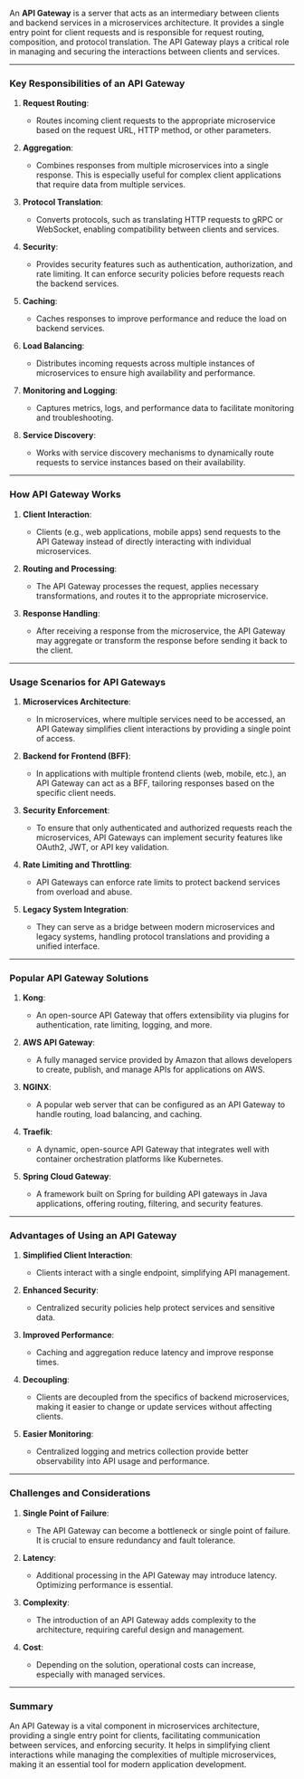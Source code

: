 An **API Gateway** is a server that acts as an intermediary between clients and backend services in a microservices architecture. It provides a single entry point for client requests and is responsible for request routing, composition, and protocol translation. The API Gateway plays a critical role in managing and securing the interactions between clients and services.

---

### **Key Responsibilities of an API Gateway**

1. **Request Routing**:

   - Routes incoming client requests to the appropriate microservice based on the request URL, HTTP method, or other parameters.

2. **Aggregation**:

   - Combines responses from multiple microservices into a single response. This is especially useful for complex client applications that require data from multiple services.

3. **Protocol Translation**:

   - Converts protocols, such as translating HTTP requests to gRPC or WebSocket, enabling compatibility between clients and services.

4. **Security**:

   - Provides security features such as authentication, authorization, and rate limiting. It can enforce security policies before requests reach the backend services.

5. **Caching**:

   - Caches responses to improve performance and reduce the load on backend services.

6. **Load Balancing**:

   - Distributes incoming requests across multiple instances of microservices to ensure high availability and performance.

7. **Monitoring and Logging**:

   - Captures metrics, logs, and performance data to facilitate monitoring and troubleshooting.

8. **Service Discovery**:
   - Works with service discovery mechanisms to dynamically route requests to service instances based on their availability.

---

### **How API Gateway Works**

1. **Client Interaction**:

   - Clients (e.g., web applications, mobile apps) send requests to the API Gateway instead of directly interacting with individual microservices.

2. **Routing and Processing**:

   - The API Gateway processes the request, applies necessary transformations, and routes it to the appropriate microservice.

3. **Response Handling**:
   - After receiving a response from the microservice, the API Gateway may aggregate or transform the response before sending it back to the client.

---

### **Usage Scenarios for API Gateways**

1. **Microservices Architecture**:

   - In microservices, where multiple services need to be accessed, an API Gateway simplifies client interactions by providing a single point of access.

2. **Backend for Frontend (BFF)**:

   - In applications with multiple frontend clients (web, mobile, etc.), an API Gateway can act as a BFF, tailoring responses based on the specific client needs.

3. **Security Enforcement**:

   - To ensure that only authenticated and authorized requests reach the microservices, API Gateways can implement security features like OAuth2, JWT, or API key validation.

4. **Rate Limiting and Throttling**:

   - API Gateways can enforce rate limits to protect backend services from overload and abuse.

5. **Legacy System Integration**:
   - They can serve as a bridge between modern microservices and legacy systems, handling protocol translations and providing a unified interface.

---

### **Popular API Gateway Solutions**

1. **Kong**:

   - An open-source API Gateway that offers extensibility via plugins for authentication, rate limiting, logging, and more.

2. **AWS API Gateway**:

   - A fully managed service provided by Amazon that allows developers to create, publish, and manage APIs for applications on AWS.

3. **NGINX**:

   - A popular web server that can be configured as an API Gateway to handle routing, load balancing, and caching.

4. **Traefik**:

   - A dynamic, open-source API Gateway that integrates well with container orchestration platforms like Kubernetes.

5. **Spring Cloud Gateway**:
   - A framework built on Spring for building API gateways in Java applications, offering routing, filtering, and security features.

---

### **Advantages of Using an API Gateway**

1. **Simplified Client Interaction**:

   - Clients interact with a single endpoint, simplifying API management.

2. **Enhanced Security**:

   - Centralized security policies help protect services and sensitive data.

3. **Improved Performance**:

   - Caching and aggregation reduce latency and improve response times.

4. **Decoupling**:

   - Clients are decoupled from the specifics of backend microservices, making it easier to change or update services without affecting clients.

5. **Easier Monitoring**:
   - Centralized logging and metrics collection provide better observability into API usage and performance.

---

### **Challenges and Considerations**

1. **Single Point of Failure**:

   - The API Gateway can become a bottleneck or single point of failure. It is crucial to ensure redundancy and fault tolerance.

2. **Latency**:

   - Additional processing in the API Gateway may introduce latency. Optimizing performance is essential.

3. **Complexity**:

   - The introduction of an API Gateway adds complexity to the architecture, requiring careful design and management.

4. **Cost**:
   - Depending on the solution, operational costs can increase, especially with managed services.

---

### **Summary**

An API Gateway is a vital component in microservices architecture, providing a single entry point for clients, facilitating communication between services, and enforcing security. It helps in simplifying client interactions while managing the complexities of multiple microservices, making it an essential tool for modern application development.
